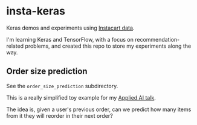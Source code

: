 # insta-keras

Keras demos and experiments using [Instacart data](https://www.kaggle.com/c/instacart-market-basket-analysis).

I'm learning Keras and TensorFlow, with a focus on recommendation-related problems, and created this repo to store my experiments along the way.

## Order size prediction

See the `order_size_prediction` subdirectory.

This is a really simplified toy example for my [Applied AI talk](https://www.meetup.com/AppliedAI/events/241111330/).

The idea is, given a user's previous order, can we predict how many items from it they will reorder in their next order?

